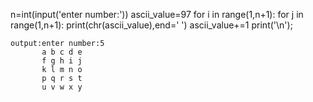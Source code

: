 n=int(input('enter number:'))
ascii_value=97
for i in range(1,n+1):
    for j in range(1,n+1):
        print(chr(ascii_value),end=' ')
        ascii_value+=1
    print('\n');
    
    output:enter number:5
           a b c d e 
           f g h i j
           k l m n o
           p q r s t
           u v w x y
